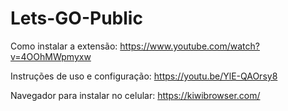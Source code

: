 # Lets-GO-Public

Como instalar a extensão: https://www.youtube.com/watch?v=4OOhMWpmyxw

Instruções de uso e configuração: https://youtu.be/YlE-QAOrsy8

Navegador para instalar no celular: https://kiwibrowser.com/
